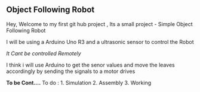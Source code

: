 ## Object Following Robot

Hey, Welcome to my first git hub project , Its a small project - Simple Object Following Robot

I will be using a Arduino Uno R3 and a ultrasonic sensor to control the Robot  

*It Cant be controlled Remotely* 

I think i will use Arduino to get the senor values and move the leaves accordingly by sending the signals to a motor drives

**To be Cont....**
To do :
    1. Simulation
    2. Assembly
    3. Working
    

